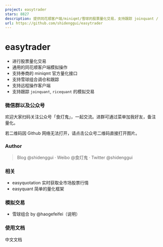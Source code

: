 ```yaml
---
project: easytrader
stars: 8827
description: 提供同花顺客户端/miniqmt/雪球的股票量化交易，支持跟踪 joinquant /ricequant 模拟交易 和 实盘雪球组合
url: https://github.com/shidenggui/easytrader
---
```


easytrader
==========

-   进行股票量化交易
-   通用的同花顺客户端模拟操作
-   支持券商的 miniqmt 官方量化接口
-   支持雪球组合调仓和跟踪
-   支持远程操作客户端
-   支持跟踪 `joinquant`, `ricequant` 的模拟交易

### 微信群以及公众号

欢迎大家扫码关注公众号「食灯鬼」，一起交流。进群可通过菜单加我好友，备注量化。

若二维码因 Github 网络无法打开，请点击公众号二维码直接打开图片。

### Author

> Blog @shidenggui · Weibo @食灯鬼 · Twitter @shidenggui

### 相关

-   easyquotation 实时获取全市场股票行情
-   easyquant 简单的量化框架

### 模拟交易

-   雪球组合 by @haogefeifei（说明）

### 使用文档

中文文档
